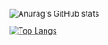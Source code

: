 ![Anurag's GitHub stats](https://github-readme-stats.vercel.app/api?username=Timofey1488&show_icons=true&theme=dracula)

[![Top Langs](https://github-readme-stats.vercel.app/api/top-langs/?username=Timofey1488&layout=compact&theme=dracula)](https://github.com//github-readme-stats)
